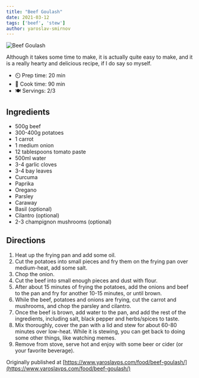```yaml
---
title: "Beef Goulash"
date: 2021-03-12
tags: ['beef', 'stew']
author: yaroslav-smirnov
---
```


![Beef Goulash](/pix/beef-goulash.webp)

Although it takes some time to make, it is actually quite easy to make, and it is a really hearty and delicious recipe, if I do say so myself.

- ⏲️ Prep time: 20 min
- 🍳 Cook time: 90 min
- 🍽️ Servings: 2/3

## Ingredients

* 500g beef
* 300-400g potatoes
* 1 carrot
* 1 medium onion
* 12 tablespoons tomato paste
* 500ml water
* 3-4 garlic cloves
* 3-4 bay leaves
* Curcuma
* Paprika
* Oregano
* Parsley
* Caraway
* Basil (optional)
* Cilantro (optional)
* 2-3 champignon mushrooms (optional)

## Directions

1. Heat up the frying pan and add some oil.
2. Cut the potatoes into small pieces and fry them on the frying pan over
   medium-heat, add some salt.
3. Chop the onion.
4. Cut the beef into small enough pieces and dust with flour.
5. After about 15 minutes of frying the potatoes, add the onions and beef to the
   pan and fry for another 10-15 minutes, or until brown.
6. While the beef, potatoes and onions are frying, cut the carrot and mushrooms,
   and chop the parsley and cilantro.
7. Once the beef is brown, add water to the pan, and add the rest of the
   ingredients, including salt, black pepper and herbs/spices to taste.
8. Mix thoroughly, cover the pan with a lid and stew for about 60-80 minutes
   over low-heat. While it is stewing, you can get back to doing some other
   things, like watching memes.
9. Remove from stove, serve hot and enjoy with some beer or cider (or your
   favorite beverage).

Originally published at [https://www.yaroslavps.com/food/beef-goulash/](https://www.yaroslavps.com/food/beef-goulash/)
